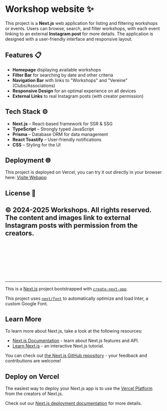 # Workshop website ✨

This project is a **Next.js** web application for listing and filtering workshops or events. Users can browse, search, and filter workshops, with each event linking to an external **Instagram post** for more details. The application is designed with a user-friendly interface and responsive layout.

## Features 📋
- **Homepage** displaying available workshops
- **Filter Bar** for searching by date and other criteria
- **Navigation Bar** with links to "Workshops" and "Vereine" (Clubs/Associations)
- **Responsive Design** for an optimal experience on all devices
- **External Links** to real Instagram posts (with creator permission)

## Tech Stack ⚙️
- **Next.js** – React-based framework for SSR & SSG
- **TypeScript** – Strongly typed JavaScript
- **Prisma** – Database ORM for data management
- **React Toastify** – User-friendly notifications
- **CSS** – Styling for the UI

## Deployment 🌐
This project is deployed on Vercel, you can try it out directly in your browser here: [Visite Webapp](https://webapp-workshops.vercel.app/)

## License 📜
© 2024-2025 Workshops. All rights reserved. The content and images link to external Instagram posts with permission from the creators.
<br>
<br>
<br>
<br>
<br>
<br>
-------------
-------------

This is a [Next.js](https://nextjs.org) project bootstrapped with [`create-next-app`](https://nextjs.org/docs/app/api-reference/create-next-app).

This project uses [`next/font`](https://nextjs.org/docs/app/building-your-application/optimizing/fonts) to automatically optimize and load Inter, a custom Google Font.

## Learn More

To learn more about Next.js, take a look at the following resources:

- [Next.js Documentation](https://nextjs.org/docs) - learn about Next.js features and API.
- [Learn Next.js](https://nextjs.org/learn) - an interactive Next.js tutorial.

You can check out [the Next.js GitHub repository](https://github.com/vercel/next.js) - your feedback and contributions are welcome!

## Deploy on Vercel

The easiest way to deploy your Next.js app is to use the [Vercel Platform](https://vercel.com/new?utm_medium=default-template&filter=next.js&utm_source=create-next-app&utm_campaign=create-next-app-readme) from the creators of Next.js.

Check out our [Next.js deployment documentation](https://nextjs.org/docs/app/building-your-application/deploying) for more details.
